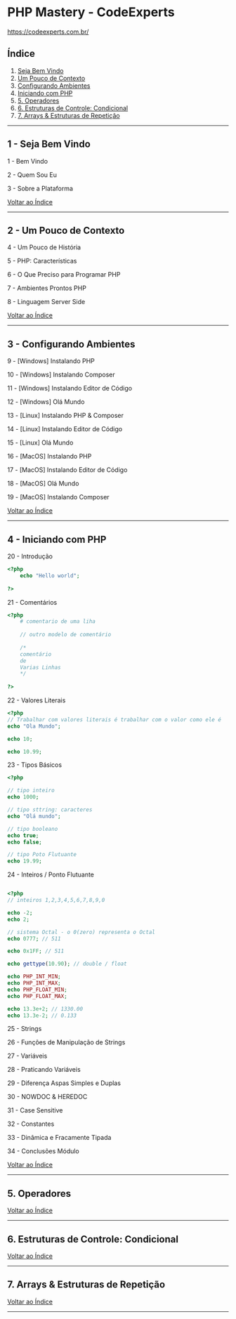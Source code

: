 # PHP Mastery - CodeExperts

https://codeexperts.com.br/



## <a name="indice">Índice</a>

1. [Seja Bem Vindo](#parte1)     
2. [Um Pouco de Contexto](#parte2)     
3. [Configurando Ambientes](#parte3)     
4. [Iniciando com PHP](#parte4)     
5. [5. Operadores](#parte5)     
6. [6. Estruturas de Controle: Condicional](#parte6)     
7. [7. Arrays & Estruturas de Repetição](#parte7)     
---


## <a name="parte1">1 - Seja Bem Vindo</a>

1 - Bem Vindo

2 - Quem Sou Eu

3 - Sobre a Plataforma

[Voltar ao Índice](#indice)

---


## <a name="parte2">2 - Um Pouco de Contexto</a>

4 - Um Pouco de História

5 - PHP: Características

6 - O Que Preciso para Programar PHP

7 - Ambientes Prontos PHP

8 - Linguagem Server Side

[Voltar ao Índice](#indice)

---


## <a name="parte3">3 - Configurando Ambientes</a>

9 - [Windows] Instalando PHP

10 - [Windows] Instalando Composer

11 - [Windows] Instalando Editor de Código

12 - [Windows] Olá Mundo

13 - [Linux] Instalando PHP & Composer

14 - [Linux] Instalando Editor de Código

15 - [Linux] Olá Mundo

16 - [MacOS] Instalando PHP

17 - [MacOS] Instalando Editor de Código

18 - [MacOS] Olá Mundo

19 - [MacOS] Instalando Composer

[Voltar ao Índice](#indice)

---


## <a name="parte4">4 - Iniciando com PHP</a>

20 - Introdução

```php
<?php
    echo "Hello world"; 
    
?>

```

21 - Comentários

```php
<?php
    # comentario de uma liha
    
    // outro modelo de comentário
    
    /*
    comentário
    de
    Varias Linhas 
    */
    
?>

```

22 - Valores Literais

```php
<?php
// Trabalhar com valores literais é trabalhar com o valor como ele é
echo "Ola Mundo";

echo 10;

echo 10.99;

```

23 - Tipos Básicos

```php
<?php

// tipo inteiro
echo 1000;

// tipo sttring: caracteres
echo "Olá mundo";

// tipo booleano
echo true;
echo false;

// tipo Poto Flutuante
echo 19.99;


```

24 - Inteiros / Ponto Flutuante

```php

<?php
// inteiros 1,2,3,4,5,6,7,8,9,0

echo -2;
echo 2;

// sistema Octal - o 0(zero) representa o Octal
echo 0777; // 511

echo 0x1FF; // 511

echo gettype(10.90); // double / float

echo PHP_INT_MIN;
echo PHP_INT_MAX;
echo PHP_FLOAT_MIN;
echo PHP_FLOAT_MAX;

echo 13.3e+2; // 1330.00
echo 13.3e-2; // 0.133

```

25 - Strings

26 - Funções de Manipulação de Strings

27 - Variáveis

28 - Praticando Variáveis

29 - Diferença Aspas Simples e Duplas

30 - NOWDOC & HEREDOC

31 - Case Sensitive

32 - Constantes

33 - Dinâmica e Fracamente Tipada

34 - Conclusões Módulo

[Voltar ao Índice](#indice)

---

## <a name="parte5">5. Operadores</a>



[Voltar ao Índice](#indice)

---

## <a name="parte6">6. Estruturas de Controle: Condicional</a>



[Voltar ao Índice](#indice)

---

## <a name="parte7">7. Arrays & Estruturas de Repetição</a>



[Voltar ao Índice](#indice)

---
